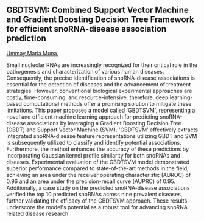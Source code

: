 ## GBDTSVM: Combined  Support Vector Machine and Gradient Boosting Decision Tree Framework for efficient snoRNA-disease association prediction

[Ummay Maria Muna](mailto:umuna201429@bscse.uiu.ac.bd),

Small nucleolar RNAs are increasingly recognized for their critical role in the pathogenesis and characterization of various human diseases. Consequently, the precise identification of snoRNA-disease associations is essential for the detection of diseases and the advancement of treatment strategies. However, conventional biological experimental approaches are costly, time-consuming, and resource-intensive; therefore, deep learning-based computational methods offer a promising solution to mitigate these limitations. This paper proposes a model called 'GBDTSVM', representing a novel and efficient machine learning approach for predicting snoRNA-disease associations by leveraging a Gradient Boosting Decision Tree (GBDT) and Support Vector Machine (SVM). 'GBDTSVM' effectively extracts integrated snoRNA-disease feature representations utilizing GBDT and SVM is subsequently utilized to classify and identify potential associations. Furthermore, the method enhances the accuracy of these predictions by incorporating Gaussian kernel profile similarity for both snoRNAs and diseases. Experimental evaluation of the GBDTSVM model demonstrated superior performance compared to state-of-the-art methods in the field, achieving an area under the receiver operating characteristic (AUROC) of 0.96 and an area under the precision-recall curve (AUPRC) of 0.95. Additionally, a case study on the predicted snoRNA-disease associations verified the top 10 predicted snoRNAs across nine prevalent diseases, further validating the efficacy of the GBDTSVM approach. These results underscore the model's potential as a robust tool for advancing snoRNA-related disease research.
